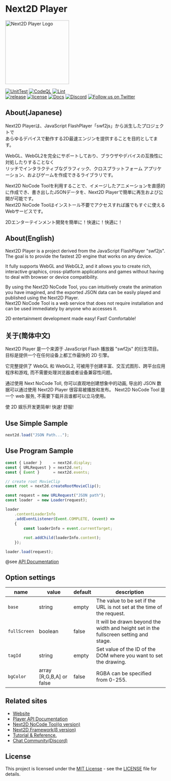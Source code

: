 Next2D Player
=============
<img src="https://next2d.app/assets/img/player/logo.svg" width="200" height="200" alt="Next2D Player Logo">

[![UnitTest](https://github.com/Next2D/Player/actions/workflows/integration.yml/badge.svg?branch=develop)](https://github.com/Next2D/Player/actions/workflows/integration.yml)
[![CodeQL](https://github.com/Next2D/Player/actions/workflows/codeql-analysis.yml/badge.svg?branch=develop)](https://github.com/Next2D/Player/actions/workflows/codeql-analysis.yml)
[![Lint](https://github.com/Next2D/Player/actions/workflows/lint.yml/badge.svg?branch=develop)](https://github.com/Next2D/Player/actions/workflows/lint.yml) \
[![release](https://img.shields.io/github/v/release/Next2D/Player)](https://github.com/Next2D/Player/releases)
[![license](https://img.shields.io/github/license/Next2D/Player)](https://github.com/Next2D/Player/blob/main/LICENSE)
[![Docs](https://img.shields.io/badge/docs-online-blue.svg)](https://next2d.app/docs/player/index.html)
[![Discord](https://img.shields.io/discord/812136803506716713?label=Discord&logo=discord)](https://discord.gg/6c9rv5Uns5)
[![Follow us on Twitter](https://img.shields.io/twitter/follow/Next2D?label=Follow&style=social)](https://twitter.com/intent/user?screen_name=Next2D)

## About(Japanese)
Next2D Playerは、JavaScript FlashPlayer「swf2js」から派生したプロジェクトで  
あらゆるデバイスで動作する2D最速エンジンを提供することを目的としてます。  
  
WebGL、WebGL2を完全にサポートしており、ブラウザやデバイスの互換性に対処したりすることなく  
リッチでインタラクティブなグラフィック、クロスプラットフォーム アプリケーション、およびゲームを作成できるライブラリです。  
  
Next2D NoCode Toolを利用することで、イメージしたアニメーションを直感的に作成でき、書き出したJSONデータを、Next2D Playerで簡単に再生および公開が可能です。  
Next2D NoCode Toolはインストール不要でアクセスすれば誰でもすぐに使えるWebサービスです。  
  
2Dエンターテインメント開発を簡単に！快速に！快適に！  

## About(English)
Next2D Player is a project derived from the JavaScript FlashPlayer "swf2js".  
The goal is to provide the fastest 2D engine that works on any device.  
  
It fully supports WebGL and WebGL2, and it allows you to create rich, interactive graphics, cross-platform applications and games without having to deal with browser or device compatibility.  

By using the Next2D NoCode Tool, you can intuitively create the animation you have imagined, and the exported JSON data can be easily played and published using the Next2D Player.  
Next2D NoCode Tool is a web service that does not require installation and can be used immediately by anyone who accesses it.  

2D entertainment development made easy! Fast! Comfortable!

## 关于(简体中文)
Next2D Player 是一个来源于 JavaScript Flash 播放器 "swf2js" 的衍生项目。
目标是提供一个在任何设备上都工作最快的 2D 引擎。

它完整提供了 WebGL 和 WebGL2, 可被用于创建丰富、交互式图形、跨平台应用程序和游戏, 而不需要处理浏览器或者设备兼容性问题。

通过使用 Next NoCode Toll, 你可以直观地创建想象中的动画, 导出的 JSON 数据可以通过使用 Next2D Player 很容易被播放和发布。
Next2D NoCode Tool 是一个 web 服务, 不需要下载并且谁都可以立马使用。

使 2D 娱乐开发更简单! 快速! 舒服!

## Use Simple Sample
```javascript
next2d.load("JSON Path...");
```

## Use Program Sample
```javascript
const { Loader }     = next2d.display;
const { URLRequest } = next2d.net;
const { Event }      = next2d.events;

// create root MovieClip
const root = next2d.createRootMovieClip();

const request = new URLRequest("JSON path");
const loader  = new Loader(request);

loader
    .contentLoaderInfo
    .addEventListener(Event.COMPLETE, (event) =>
    {
        const loaderInfo = event.currentTarget;
        
        root.addChild(loaderInfo.content);
    });

loader.load(request);
```
@see [API Documentation](https://next2d.app/docs/player)

## Option settings

| name | value | default | description |
| --- | --- | --- | --- |
| `base` | string | empty |  The value to be set if the URL is not set at the time of the request. |
| `fullScreen` | boolean | false |  It will be drawn beyond the width and height set in the fullscreen setting and stage. |
| `tagId` | string | empty | Set value of the ID of the DOM where you want to set the drawing. |
| `bgColor` | array [R,G,B,A] or false | false | RGBA can be specified from 0-255. |

## Related sites
* [Website](https://next2d.app)
* [Player API Documentation](https://next2d.app/docs/player)
* [Next2D NoCode Tool(α version)](https://tool.next2d.app)
* [Next2D Framework(β version)](https://next2d.app/#framework)
* [Tutorial & Reference.](https://next2d.app/tutorials/player)
* [Chat Community(Discord)](https://discord.gg/6c9rv5Uns5)

## License
This project is licensed under the [MIT License](https://opensource.org/licenses/MIT) - see the [LICENSE](LICENSE) file for details.

